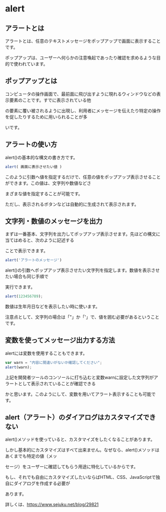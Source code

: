 # alert
 
## アラートとは

アラートとは、任意のテキストメッセージをポップアップで画面に表示することです。

ポップアップは、ユーザーへ何らかの注意喚起であったり確認を求めるような目的で使われています。

## ポップアップとは

コンピュータの操作画面で、最前面に飛び出すように現れるウィンドウなどの表示要素のことです。すでに表示されている他

の要素に覆い被されるように出現し、利用者にメッセージを伝えたり特定の操作を促したりするために用いられることが多

いです。

## アラートの使い方

alert()の基本的な構文の書き方です。

```js
alert( 画面に表示させたい値 )
```

このように引数へ値を指定するだけで、任意の値をポップアップ表示させることができます。この値は、文字列や数値などさ

まざまな値を指定することが可能です。

ただし、表示されるボタンなどは自動的に生成されて表示されます。

## 文字列・数値のメッセージを出力

まずは一番基本、文字列を出力してポップアップ表示させます。先ほどの構文に当てはめると、次のように記述する

ことで表示できます。

```js
alert('アラートのメッセージ')
```

alert()の引数へポップアップ表示させたい文字列を指定します。数値を表示させたい場合も同じ手順で

実行できます。

```js
alert(123456789);
```

数値は生年月日などを表示したい時に使います。

注意点として、文字列の場合は「"」か「'」で、値を囲む必要があるということです。

## 変数を使ってメッセージ出力する方法

alertには変数を使用することもできます。

```js
var warn = "内容に間違いがないか確認してください";
alert(warn);
```

上記を開発者ツールのコンソールに打ち込むと変数warnに設定した文字列がアラートとして表示されていることが確認できる

かと思います。このようにして、変数を用いてアラート表示することも可能です。

## alert（アラート）のダイアログはカスタマイズできない

alert()メソッドを使っていると、カスタマイズをしたくなることがあります。

しかし基本的にカスタマイズはすべて出来ません。なぜなら、alert()メソッドはあくまでも特定の値（メッ

セージ）をユーザーに確認してもらう用途に特化しているからです。

もし、それでも自由にカスタマイズしたいならばHTML、CSS、JavaScriptで独自にダイアログを作成する必要が

あります。

詳しくは、https://www.sejuku.net/blog/29821